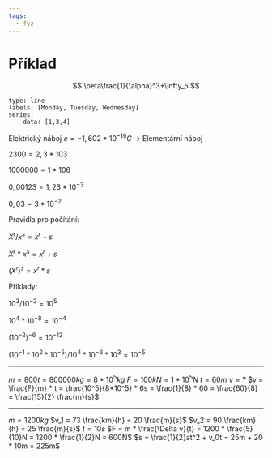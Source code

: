 ```yaml
---
tags:
  - fyz
---
```

# Příklad
$$
\beta\frac{1}{\alpha}^3+\infty_5
$$

```chart
type: line
labels: [Monday, Tuesday, Wednesday]
series:
  - data: [1,3,4]
```

Elektrický náboj $e  = -1,602 * 10^{-19} C$ -> Elementární náboj

$2 300 = 2,3 * 103$

$1 000 000 = 1 * 106$

$0,00123 = 1,23 * 10^{-3}$

$0,03 = 3 * 10^{-2}$

Pravidla pro počítání: 

$X^r/x^s = x^r - s$

$X^r * x^s = x^r + s$

$(X^r)^s = x^r * s$

Příklady: 

$10^3/10^{-2} = 10^5$

$10^4 * 10^{-8} = 10^{-4}$

$(10^{-2})^{-6} = 10^{-12}$

$(10^{-1} * 10^2 * 10^{-5})/10^4 * 10^{-6} * 10^3 = 10^{-5}$

---

$m = 800t = 800 000kg = 8 * 10^{5} kg$
$F = 100kN = 1 * 10^5N$
$t = 60m$
$v = ?$
$v = \frac{F}{m} * t = \frac{10^5}{8*10^5} * 6s = \frac{1}{8} * 60 = \frac{60}{8} = \frac{15}{2} \frac{m}{s}$

---
$m = 1200kg$
$v_1 = 73 \frac{km}{h} = 20 \frac{m}{s}$
$v_2 = 90 \frac{km}{h} = 25 \frac{m}{s}$
$t = 10s$
$F = m * \frac{\Delta v}{t} = 1200 * \frac{5}{10}N = 1200 * \frac{1}{2}N = 600N$
$s = \frac{1}{2}at^2 + v_0t = 25m + 20 * 10m = 225m$
